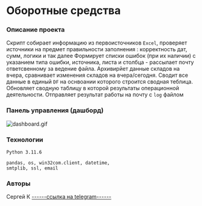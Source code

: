 # Оборотные средства

### Описание проекта
Скрипт собирает информацию из первоисточников `Excel`, проверяет источники на предмет правильности заполнения : корректность дат, сумм, логики и так далее
Формирует списки ошибок (при их наличии) с указанием типа ошибки, источника, листа и столбца - рассылает почту ответсвенному за ведение файла.
Архивирйет данные складов на вчера, сравнивает изменения складов на вчера/сегодня. Сводит все данные в единый `DF` на оснвоании которого строится сводная теблица. Обновляет сводную таблицу в которой результаты операционной деятельности. Отправляет результат работы на почту с `log` файлом

### Панель управления (дашборд)  

![dashboard.gif](dashboard.gif)

### Технологии
````
Python 3.11.6  

pandas, os, win32com.client, datetime, 
smtplib, ssl, email
````

### Авторы
Сергей К [------ссылка на telegram------](https://t.me/magnus_red) 
